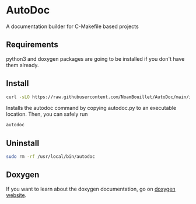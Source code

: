 # AutoDoc
A documentation builder for C-Makefile based projects

## Requirements
python3 and doxygen packages are going to be installed if you don't have them already.

## Install
```sh
curl -sLO https://raw.githubusercontent.com/NoamBouillet/AutoDoc/main/installing.sh && sudo bash installing.sh
```
Installs the autodoc command by copying autodoc.py to an executable location.
Then, you can safely run
```sh
autodoc
```

## Uninstall

```sh
sudo rm -rf /usr/local/bin/autodoc
```

## Doxygen
If you want to learn about the doxygen documentation, go on [doxygen website](https://www.doxygen.nl/manual/docblocks.html).

